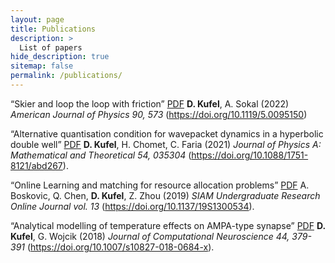 ```yaml
---
layout: page
title: Publications
description: >
  List of papers
hide_description: true
sitemap: false
permalink: /publications/
---
```


“Skier and loop the loop with friction” [PDF](https://arxiv.org/pdf/2003.02178.pdf)
**D. Kufel**, A. Sokal (2022)
*American Journal of Physics 90, 573* (https://doi.org/10.1119/5.0095150)

“Alternative quantisation condition for wavepacket dynamics in a hyperbolic double well” [PDF](https://iopscience.iop.org/article/10.1088/1751-8121/abd267/pdf)
**D. Kufel**, H. Chomet, C. Faria (2021)
*Journal of Physics A: Mathematical and Theoretical 54, 035304* (https://doi.org/10.1088/1751-8121/abd267).

“Online Learning and matching for resource allocation problems” [PDF](https://www.siam.org/Portals/0/Publications/SIURO/Vol13/S130053PDF.pdf?ver=2020-10-13-095206-423)
A. Boskovic, Q. Chen, **D. Kufel**, Z. Zhou (2019)
*SIAM Undergraduate Research Online Journal vol. 13* (https://doi.org/10.1137/19S1300534).

“Analytical modelling of temperature effects on AMPA-type synapse” [PDF](https://link.springer.com/content/pdf/10.1007/s10827-018-0684-x.pdf?pdf=button)
**D. Kufel**, G. Wojcik (2018)
*Journal of Computational Neuroscience 44, 379-391* (https://doi.org/10.1007/s10827-018-0684-x).


<!-- While this manual tries to be beginner-friendly, as a user of Jekyll it is assumed that you are comfortable running shell commands and editing text files.
{:.note}


## Getting started
* [Install]{:.heading.flip-title} --- How to install and run Hydejack.
* [Upgrade]{:.heading.flip-title} --- You can skip this if you haven't used Hydejack before.
* [Config]{:.heading.flip-title} --- Once Jekyll is running you can start editing your config file.
{:.related-posts.faded}

## Using Hydejack
* [Basics]{:.heading.flip-title} --- How to add different types of content.
* [Writing]{:.heading.flip-title} --- Producing markdown content for Hydejack.
* [Scripts]{:.heading.flip-title} --- How to include 3rd party scripts on your site.
* [Build]{:.heading.flip-title} --- How to build the static files for deployment.
* [Advanced]{:.heading.flip-title} --- Guides for more advanced tasks.
{:.related-posts.faded}

## Other
* [LICENSE]{:.heading.flip-title} --- The license of this project.
* [NOTICE]{:.heading.flip-title} --- Parts of this program are provided under separate licenses.
* [CHANGELOG]{:.heading.flip-title} --- Version history of Hydejack.
{:.related-posts.faded}

[install]: install.md
[upgrade]: upgrade.md
[config]: config.md
[basics]: basics.md
[writing]: writing.md
[scripts]: scripts.md
[build]: build.md
[advanced]: advanced.md
[LICENSE]: ../LICENSE.md
[NOTICE]: ../NOTICE.md
[CHANGELOG]: ../CHANGELOG.md -->
